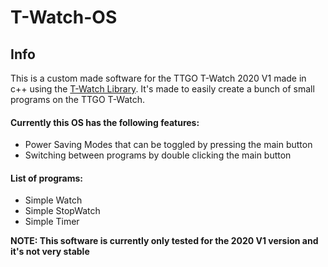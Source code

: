 # T-Watch-OS
## Info

This is a custom made software for the TTGO T-Watch 2020 V1 made in c++ using the [T-Watch Library](https://github.com/Xinyuan-LilyGO/TTGO_TWatch_Library). It's made to easily create a bunch of small programs on the TTGO T-Watch.  

#### Currently this OS has the following features:
- Power Saving Modes that can be toggled by pressing the main button
- Switching between programs by double clicking the main button

#### List of programs:
- Simple Watch
- Simple StopWatch
- Simple Timer

**NOTE: This software is currently only tested for the 2020 V1 version and it's not very stable**
